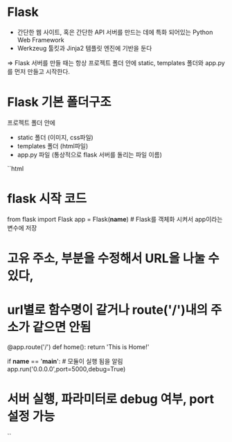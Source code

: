 # Flask
- 간단한 웹 사이트, 혹은 간단한 API 서버를 만드는 데에 특화 되어있는 Python Web Framework
- Werkzeug 툴킷과 Jinja2 템플릿 엔진에 기반을 둔다

=> Flask 서버를 만들 때는 항상 프로젝트 폴더 안에 static, templates 폴더와 app.py를 먼저 만들고 시작한다.

# Flask 기본 폴더구조

프로젝트 폴더 안에

- static 폴더 (이미지, css파일)
- templates 폴더 (html파일)
- app.py 파일 (통상적으로 flask 서버를 돌리는 파일 이름)

``html
# flask 시작 코드
from flask import Flask
app = Flask(__name__)    # Flask를 객체화 시켜서 app이라는 변수에 저장

# 고유 주소, 부분을 수정해서 URL을 나눌 수 있다, 
# url별로 함수명이 같거나 route('/')내의 주소가 같으면 안됨
@app.route('/')
def home():
   return 'This is Home!'

if __name__ == '__main__':  # 모듈이 실행 됨을 알림
   app.run('0.0.0.0',port=5000,debug=True)
   # 서버 실행, 파라미터로 debug 여부, port 설정 가능
``